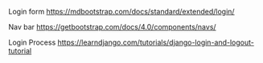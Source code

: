 Login form
https://mdbootstrap.com/docs/standard/extended/login/

Nav bar 
https://getbootstrap.com/docs/4.0/components/navs/

Login Process
https://learndjango.com/tutorials/django-login-and-logout-tutorial

